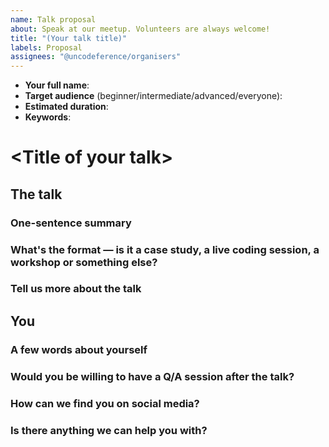 ```yaml
---
name: Talk proposal
about: Speak at our meetup. Volunteers are always welcome!
title: "(Your talk title)"
labels: Proposal
assignees: "@uncodeference/organisers"
---
```


- **Your full name**:
- **Target audience** (beginner/intermediate/advanced/everyone):
- **Estimated duration**:
- **Keywords**:

# \<Title of your talk>

## The talk

### One-sentence summary

### What's the format — is it a case study, a live coding session, a workshop or something else?

### Tell us more about the talk

## You

### A few words about yourself

### Would you be willing to have a Q/A session after the talk?

### How can we find you on social media?

### Is there anything we can help you with?
